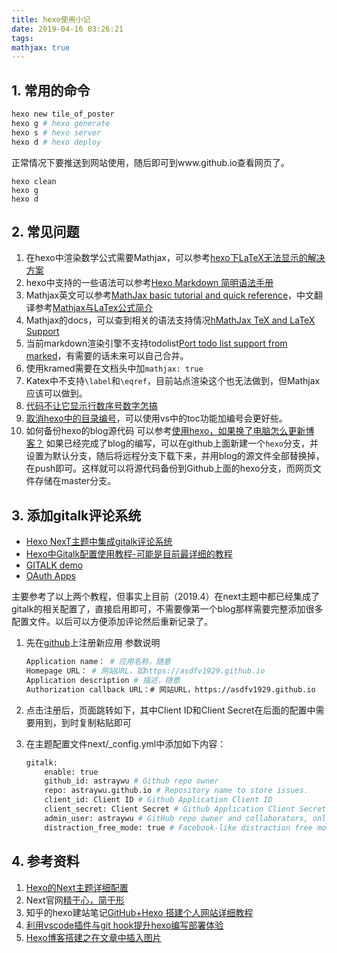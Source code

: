 ```yaml
---
title: hexo使用小记
date: 2019-04-16 03:26:21
tags:
mathjax: true
---
```


## 1. 常用的命令

```bash
hexo new tile_of_poster
hexo g # hexo generate
hexo s # hexo server
hexo d # hexo deploy
```

正常情况下要推送到网站使用，随后即可到www.github.io查看网页了。

```shell
hexo clean
hexo g
hexo d
```

## 2. 常见问题

1. 在hexo中渲染数学公式需要Mathjax，可以参考[hexo下LaTeX无法显示的解决方案](https://blog.csdn.net/crazy_scott/article/details/79293576)
2. hexo中支持的一些语法可以参考[Hexo Markdown 简明语法手册](https://hyxxsfwy.github.io/2016/01/15/Hexo-Markdown-%E7%AE%80%E6%98%8E%E8%AF%AD%E6%B3%95%E6%89%8B%E5%86%8C/)
3. Mathjax英文可以参考[MathJax basic tutorial and quick reference](https://math.meta.stackexchange.com/questions/5020/mathjax-basic-tutorial-and-quick-reference/5044)，中文翻译参考[Mathjax与LaTex公式简介](https://www.cnblogs.com/linxd/p/4955530.html)
4. Mathjax的docs，可以查到相关的语法支持情况[hMathJax TeX and LaTeX Support](http://docs.mathjax.org/en/latest/tex.html)
5. 当前markdown渲染引擎不支持todolist[Port todo list support from marked](https://github.com/sun11/hexo-renderer-kramed/pull/1)，有需要的话未来可以自己合并。
6. 使用kramed需要在文档头中加`mathjax: true`
7. Katex中不支持`\label`和`\eqref`，目前站点渲染这个也无法做到，但Mathjax应该可以做到。
8. [代码不让它显示行数序号数字怎搞](https://github.com/iissnan/hexo-theme-next/issues/211)
9. [取消hexo中的目录编号](https://segmentfault.com/q/1010000008494901)，可以使用vs中的toc功能加编号会更好些。
10. 如何备份hexo的blog源代码
    可以参考[使用hexo，如果换了电脑怎么更新博客？](https://www.zhihu.com/question/21193762)
    如果已经完成了blog的编写，可以在github上面新建一个`hexo`分支，并设置为默认分支，随后将远程分支下载下来，并用blog的源文件全部替换掉，在push即可。这样就可以将源代码备份到Github上面的hexo分支，而网页文件存储在master分支。

## 3. 添加gitalk评论系统

- [Hexo NexT主题中集成gitalk评论系统](https://asdfv1929.github.io/2018/01/20/gitalk/)
- [Hexo中Gitalk配置使用教程-可能是目前最详细的教程](https://iochen.com/2018/01/06/use-gitalk-in-hexo/)
- [GITALK demo](https://gitalk.github.io/)
- [OAuth Apps](https://github.com/settings/developers)

主要参考了以上两个教程，但事实上目前（2019.4）在next主题中都已经集成了gitalk的相关配置了，直接启用即可，不需要像第一个blog那样需要完整添加很多配置文件。以后可以方便添加评论然后重新记录了。

1. 先在[github](https://github.com/settings/applications/new)上注册新应用
   参数说明

    ```bash
    Application name： # 应用名称，随意
    Homepage URL： # 网站URL，如https://asdfv1929.github.io
    Application description # 描述，随意
    Authorization callback URL：# 网站URL，https://asdfv1929.github.io
    ```

2. 点击注册后，页面跳转如下，其中Client ID和Client Secret在后面的配置中需要用到，到时复制粘贴即可
3. 在主题配置文件next/_config.yml中添加如下内容：

    ```bash
    gitalk:
        enable: true
        github_id: astraywu # Github repo owner
        repo: astraywu.github.io # Repository name to store issues.
        client_id: Client ID # Github Application Client ID
        client_secret: Client Secret # Github Application Client Secret
        admin_user: astraywu # GitHub repo owner and collaborators, only these guys can initialize github issues
        distraction_free_mode: true # Facebook-like distraction free mode
    ```

## 4. 参考资料

1. [Hexo的Next主题详细配置](https://www.jianshu.com/p/3a05351a37dc)
2. Next官网[精于心，简于形](https://theme-next.iissnan.com/)
3. 知乎的hexo建站笔记[GitHub+Hexo 搭建个人网站详细教程](https://zhuanlan.zhihu.com/p/26625249)
4. [利用vscode插件与git hook提升hexo编写部署体验](https://www.jianshu.com/p/a117650f6c76)
5. [Hexo博客搭建之在文章中插入图片](https://yanyinhong.github.io/2017/05/02/How-to-insert-image-in-hexo-post/)
